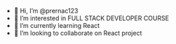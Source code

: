 - 👋 Hi, I’m @prernac123
- 👀 I’m interested in FULL STACK DEVELOPER COURSE
- 🌱 I’m currently learning React
- 💞️ I’m looking to collaborate on React project



<!---
prernac123/prernac123 is a ✨ special ✨ repository because its `README.md` (this file) appears on your GitHub profile.
You can click the Preview link to take a look at your changes.
--->
